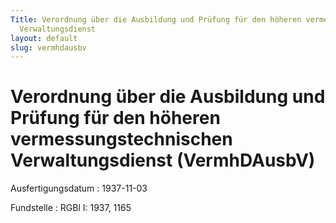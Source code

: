 ```yaml
---
Title: Verordnung über die Ausbildung und Prüfung für den höheren vermessungstechnischen
  Verwaltungsdienst
layout: default
slug: vermhdausbv
---
```


# Verordnung über die Ausbildung und Prüfung für den höheren vermessungstechnischen Verwaltungsdienst (VermhDAusbV)

Ausfertigungsdatum
:   1937-11-03

Fundstelle
:   RGBl I: 1937, 1165

